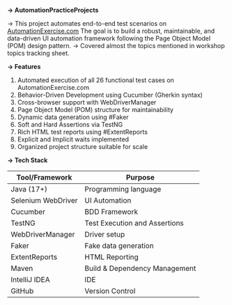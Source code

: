 **-> **AutomationPracticeProjects****

-> This project automates end-to-end test scenarios on [AutomationExercise.com](https://automationexercise.com) The goal is to build a robust, maintainable, and data-driven UI automation framework following the Page Object Model (POM) design pattern.
-> Covered almost the topics mentioned in workshop topics tracking sheet. 

**-> **Features****

1. Automated execution of all 26 functional test cases on AutomationExercise.com
2. Behavior-Driven Development using Cucumber (Gherkin syntax)
3. Cross-browser support with WebDriverManager
4. Page Object Model (POM) structure for maintainability
5. Dynamic data generation using #Faker
6. Soft and Hard Assertions via TestNG
7. Rich HTML test reports using #ExtentReports
8. Explicit and Implicit waits implemented
9. Organized project structure suitable for scale

**-> Tech Stack**

| Tool/Framework     | Purpose                          |
|--------------------|----------------------------------|
| Java (17+)         | Programming language             |
| Selenium WebDriver | UI Automation                    |
| Cucumber           | BDD Framework                    |
| TestNG             | Test Execution and Assertions    |
| WebDriverManager   | Driver setup                     |
| Faker              | Fake data generation             |
| ExtentReports      | HTML Reporting                   |
| Maven              | Build & Dependency Management    |
| IntelliJ IDEA      | IDE                              |
| GitHub             | Version Control                  |
